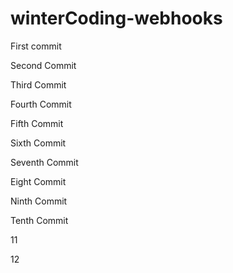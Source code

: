 # winterCoding-webhooks

First commit

Second Commit

Third Commit

Fourth Commit

Fifth Commit

Sixth Commit

Seventh Commit

Eight Commit

Ninth Commit

Tenth Commit

11

12
